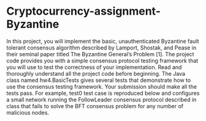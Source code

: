 # Cryptocurrency-assignment-Byzantine
In this project, you will implement the basic, unauthenticated Byzantine fault tolerant consensus algorithm described by Lamport, Shostak, and Pease in their seminal paper titled The Byzantine General’s Problem [1]. 
The project code provides you with a simple consensus protocol testing framework that you will use to test the correctness of your implementation. 
Read and thoroughly understand all the project code before beginning. 
The Java class named hw4.BasicTests gives several tests that demonstrate how to use the consensus testing framework. 
Your submission should make all the tests pass. 
For example, test0 test case is reproduced below and configures a small network running the FollowLeader consensus protocol described in class that fails to solve the BFT consensus problem for any number of malicious nodes.
